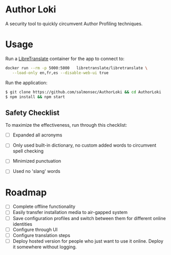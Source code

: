 # Author Loki
A security tool to quickly circumvent Author Profiling techniques.


# Usage
Run a [LibreTranslate](https://github.com/LibreTranslate/LibreTranslate) container for the app to connect to:
```bash
docker run --rm -p 5000:5000   libretranslate/libretranslate \
   --load-only en,fr,es --disable-web-ui true 
```

Run the application:
```bash
$ git clone https://github.com/salmonsec/AuthorLoki && cd AuthorLoki
$ npm install && npm start
```

## Safety Checklist
To maximize the effectiveness, run through this checklist:
 - [ ] Expanded all acronyms
 - [ ] Only used built-in dictionary, no custom added words to circumvent spell checking
 - [ ] Minimized punctuation
 - [ ] Used no 'slang' words


# Roadmap
 - [ ] Complete offline functionality
 - [ ] Easily transfer installation media to air-gapped system
 - [ ] Save configuration profiles and switch between them for different online identities
 - [ ] Configure through UI
 - [ ] Configure translation steps
 - [ ] Deploy hosted version for people who just want to use it online. Deploy it somewhere without logging.
